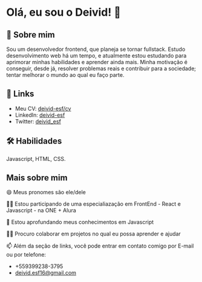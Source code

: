 
# Olá, eu sou o Deivid! 👋


## 🚀 Sobre mim
Sou um desenvolvedor frontend, que planeja se tornar fullstack. Estudo desenvolvimento web há um tempo, e atualmente estou estudando para aprimorar minhas habilidades e aprender ainda mais. Minha motivação é conseguir, desde já, resolver problemas reais e contribuir para a sociedade; tentar melhorar o mundo ao qual eu faço parte.
## 🔗 Links
- Meu CV: [deivid-esf/cv](https://deivid-esf.github.io/cv/)
- LinkedIn: [deivid-esf](https://www.linkedin.com/in/deivid-esf/)
- Twitter: [deivid_esf](https://twitter.com/deivid_esf)


## 🛠 Habilidades
Javascript, HTML, CSS.
## Mais sobre mim
😄 Meus pronomes são ele/dele

👩‍💻 Estou participando de uma especialiazação em FrontEnd - React e Javascript - na ONE + Alura

🧠 Estou aprofundando meus conhecimentos em Javascript 

👯‍♀️ Procuro colaborar em projetos no qual eu possa aprender e ajudar 

📫 Além da seção de links, você pode entrar em contato comigo por E-mail ou por telefone:
- +559399238-3795
- deivid.esf16@gmail.com
